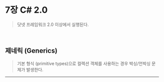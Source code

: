 # 7장 C# 2.0
> 닷넷 프레임워크 2.0 이상에서 실행된다.
<br>

## 제네릭 (Generics)
> 기본 형식 (primitive types)으로 컬렉션 객체를 사용하는 경우 박싱/언박싱 문제가 발생한다.


****
<br>
